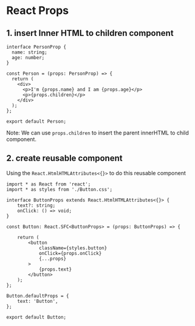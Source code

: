 # React Props

## 1. insert Inner HTML to children component

```tsx
interface PersonProp {
  name: string;
  age: number;
}

const Person = (props: PersonProp) => {
  return (
    <div>
      <p>I'm {props.name} and I am {props.age}</p>
      <p>{props.children}</p>
    </div>
  );
};

export default Person;
```

Note: We can use `props.children` to insert the parent innerHTML to child component.

## 2. create reusable component

Using the `React.HtmlHTMLAttributes<{}>` to do this reusable component

```tsx
import * as React from 'react';
import * as styles from './Button.css';

interface ButtonProps extends React.HtmlHTMLAttributes<{}> {
    text?: string;
    onClick: () => void;
}

const Button: React.SFC<ButtonProps> = (props: ButtonProps) => {

    return (
        <button
            className={styles.button}
            onClick={props.onClick}
            {...props}
        >
            {props.text}
        </button>
    );
};

Button.defaultProps = {
    text: 'Button',
};

export default Button;
```